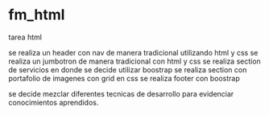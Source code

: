 # fm_html
tarea html

se realiza un header con nav de manera tradicional utilizando html y css
se realiza un jumbotron de manera tradicional con html y css
se realiza section de servicios en donde se decide utilizar boostrap
se realiza section con portafolio de imagenes con grid en css
se realiza footer con boostrap

se decide mezclar diferentes tecnicas de desarrollo para evidenciar conocimientos aprendidos.
